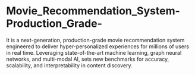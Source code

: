 # Movie_Recommendation_System-Production_Grade-
It is a next-generation, production-grade movie recommendation system engineered to deliver hyper-personalized experiences for millions of users in real time. Leveraging state-of-the-art machine learning, graph neural networks, and multi-modal AI, sets new benchmarks for accuracy, scalability, and interpretability in content discovery.
